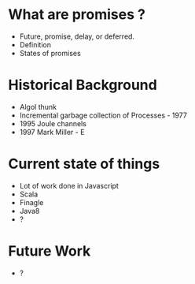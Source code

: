 # What are promises ?

- Future, promise, delay, or deferred. 
- Definition
- States of promises

# Historical Background

- Algol thunk
- Incremental garbage collection of Processes - 1977
- 1995 Joule channels
- 1997 Mark Miller - E

# Current state of things

- Lot of work done in Javascript
- Scala
- Finagle
- Java8
- ?

# Future Work

- ?
